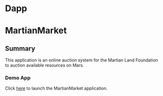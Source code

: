 # Dapp
# MartianMarket
## Summary
This application is an online auction system for the Martian Land Foundation to auction available resources on Mars.
### Demo App
Click [here](frontend/index.html) to launch the MartianMarket application.